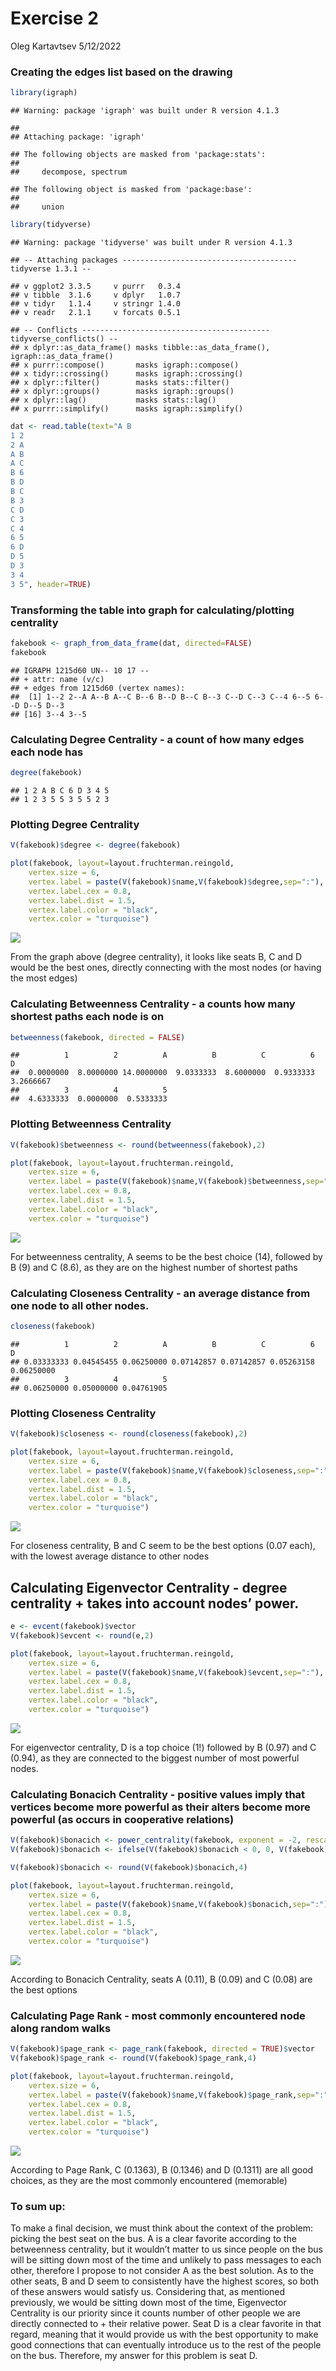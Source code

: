 Exercise 2
================
Oleg Kartavtsev
5/12/2022

### Creating the edges list based on the drawing

``` r
library(igraph)
```

    ## Warning: package 'igraph' was built under R version 4.1.3

    ## 
    ## Attaching package: 'igraph'

    ## The following objects are masked from 'package:stats':
    ## 
    ##     decompose, spectrum

    ## The following object is masked from 'package:base':
    ## 
    ##     union

``` r
library(tidyverse)
```

    ## Warning: package 'tidyverse' was built under R version 4.1.3

    ## -- Attaching packages --------------------------------------- tidyverse 1.3.1 --

    ## v ggplot2 3.3.5     v purrr   0.3.4
    ## v tibble  3.1.6     v dplyr   1.0.7
    ## v tidyr   1.1.4     v stringr 1.4.0
    ## v readr   2.1.1     v forcats 0.5.1

    ## -- Conflicts ------------------------------------------ tidyverse_conflicts() --
    ## x dplyr::as_data_frame() masks tibble::as_data_frame(), igraph::as_data_frame()
    ## x purrr::compose()       masks igraph::compose()
    ## x tidyr::crossing()      masks igraph::crossing()
    ## x dplyr::filter()        masks stats::filter()
    ## x dplyr::groups()        masks igraph::groups()
    ## x dplyr::lag()           masks stats::lag()
    ## x purrr::simplify()      masks igraph::simplify()

``` r
dat <- read.table(text="A B 
1 2
2 A
A B
A C
B 6
B D
B C
B 3
C D
C 3
C 4
6 5
6 D
D 5
D 3
3 4
3 5", header=TRUE)
```

### Transforming the table into graph for calculating/plotting centrality

``` r
fakebook <- graph_from_data_frame(dat, directed=FALSE)
fakebook
```

    ## IGRAPH 1215d60 UN-- 10 17 -- 
    ## + attr: name (v/c)
    ## + edges from 1215d60 (vertex names):
    ##  [1] 1--2 2--A A--B A--C B--6 B--D B--C B--3 C--D C--3 C--4 6--5 6--D D--5 D--3
    ## [16] 3--4 3--5

### Calculating Degree Centrality - a count of how many edges each node has

``` r
degree(fakebook) 
```

    ## 1 2 A B C 6 D 3 4 5 
    ## 1 2 3 5 5 3 5 5 2 3

### Plotting Degree Centrality

``` r
V(fakebook)$degree <- degree(fakebook)

plot(fakebook, layout=layout.fruchterman.reingold,
    vertex.size = 6,          
    vertex.label = paste(V(fakebook)$name,V(fakebook)$degree,sep=":"),
    vertex.label.cex = 0.8,   
    vertex.label.dist = 1.5,  
    vertex.label.color = "black",
    vertex.color = "turquoise")
```

![](ExerciseTwo_files/figure-gfm/plot%201-1.png)<!-- -->

From the graph above (degree centrality), it looks like seats B, C and D
would be the best ones, directly connecting with the most nodes (or
having the most edges)

### Calculating Betweenness Centrality - a counts how many shortest paths each node is on

``` r
betweenness(fakebook, directed = FALSE)
```

    ##          1          2          A          B          C          6          D 
    ##  0.0000000  8.0000000 14.0000000  9.0333333  8.6000000  0.9333333  3.2666667 
    ##          3          4          5 
    ##  4.6333333  0.0000000  0.5333333

### Plotting Betweenness Centrality

``` r
V(fakebook)$betweenness <- round(betweenness(fakebook),2)

plot(fakebook, layout=layout.fruchterman.reingold,
    vertex.size = 6,          
    vertex.label = paste(V(fakebook)$name,V(fakebook)$betweenness,sep=":"),
    vertex.label.cex = 0.8,   
    vertex.label.dist = 1.5,  
    vertex.label.color = "black",
    vertex.color = "turquoise")
```

![](ExerciseTwo_files/figure-gfm/plot%202-1.png)<!-- -->

For betweenness centrality, A seems to be the best choice (14), followed
by B (9) and C (8.6), as they are on the highest number of shortest
paths

### Calculating Closeness Centrality - an average distance from one node to all other nodes.

``` r
closeness(fakebook)
```

    ##          1          2          A          B          C          6          D 
    ## 0.03333333 0.04545455 0.06250000 0.07142857 0.07142857 0.05263158 0.06250000 
    ##          3          4          5 
    ## 0.06250000 0.05000000 0.04761905

### Plotting Closeness Centrality

``` r
V(fakebook)$closeness <- round(closeness(fakebook),2)

plot(fakebook, layout=layout.fruchterman.reingold,
    vertex.size = 6,          
    vertex.label = paste(V(fakebook)$name,V(fakebook)$closeness,sep=":"),
    vertex.label.cex = 0.8,   
    vertex.label.dist = 1.5,  
    vertex.label.color = "black",
    vertex.color = "turquoise")
```

![](ExerciseTwo_files/figure-gfm/plot%203-1.png)<!-- -->

For closeness centrality, B and C seem to be the best options (0.07
each), with the lowest average distance to other nodes

## Calculating Eigenvector Centrality - degree centrality + takes into account nodes’ power.

``` r
e <- evcent(fakebook)$vector
V(fakebook)$evcent <- round(e,2)

plot(fakebook, layout=layout.fruchterman.reingold,
    vertex.size = 6,          
    vertex.label = paste(V(fakebook)$name,V(fakebook)$evcent,sep=":"),
    vertex.label.cex = 0.8,   
    vertex.label.dist = 1.5,  
    vertex.label.color = "black",
    vertex.color = "turquoise")
```

![](ExerciseTwo_files/figure-gfm/eigenvector%20centrality-1.png)<!-- -->

For eigenvector centrality, D is a top choice (1!) followed by B (0.97)
and C (0.94), as they are connected to the biggest number of most
powerful nodes.

### Calculating Bonacich Centrality - positive values imply that vertices become more powerful as their alters become more powerful (as occurs in cooperative relations)

``` r
V(fakebook)$bonacich <- power_centrality(fakebook, exponent = -2, rescale = T)
V(fakebook)$bonacich <- ifelse(V(fakebook)$bonacich < 0, 0, V(fakebook)$bonacich)

V(fakebook)$bonacich <- round(V(fakebook)$bonacich,4)

plot(fakebook, layout=layout.fruchterman.reingold,
    vertex.size = 6,          
    vertex.label = paste(V(fakebook)$name,V(fakebook)$bonacich,sep=":"),
    vertex.label.cex = 0.8,   
    vertex.label.dist = 1.5,  
    vertex.label.color = "black",
    vertex.color = "turquoise")
```

![](ExerciseTwo_files/figure-gfm/bonacich%20centrality-1.png)<!-- -->

According to Bonacich Centrality, seats A (0.11), B (0.09) and C (0.08)
are the best options

### Calculating Page Rank - most commonly encountered node along random walks

``` r
V(fakebook)$page_rank <- page_rank(fakebook, directed = TRUE)$vector
V(fakebook)$page_rank <- round(V(fakebook)$page_rank,4)

plot(fakebook, layout=layout.fruchterman.reingold,
    vertex.size = 6,          
    vertex.label = paste(V(fakebook)$name,V(fakebook)$page_rank,sep=":"),
    vertex.label.cex = 0.8,   
    vertex.label.dist = 1.5,  
    vertex.label.color = "black",
    vertex.color = "turquoise")
```

![](ExerciseTwo_files/figure-gfm/Page%20Rank-1.png)<!-- -->

According to Page Rank, C (0.1363), B (0.1346) and D (0.1311) are all
good choices, as they are the most commonly encountered (memorable)

### To sum up:

To make a final decision, we must think about the context of the
problem: picking the best seat on the bus. A is a clear favorite
according to the betweenness centrality, but it wouldn’t matter to us
since people on the bus will be sitting down most of the time and
unlikely to pass messages to each other, therefore I propose to not
consider A as the best solution. As to the other seats, B and D seem to
consistently have the highest scores, so both of these answers would
satisfy us. Considering that, as mentioned previously, we would be
sitting down most of the time, Eigenvector Centrality is our priority
since it counts number of other people we are directly connected to +
their relative power. Seat D is a clear favorite in that regard, meaning
that it would provide us with the best opportunity to make good
connections that can eventually introduce us to the rest of the people
on the bus. Therefore, my answer for this problem is seat D.

